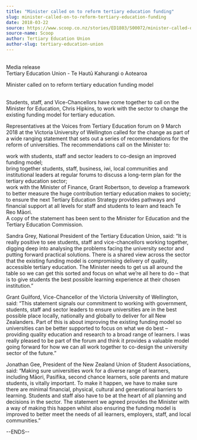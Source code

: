 ```yaml
---
title: "Minister called on to reform tertiary education funding"
slug: minister-called-on-to-reform-tertiary-education-funding
date: 2018-03-22
source: https://www.scoop.co.nz/stories/ED1803/S00072/minister-called-on-to-reform-tertiary-education-funding.htm
source-name: Scoop
author: Tertiary Education Union
author-slug: tertiary-education-union
---
```


<p><br>Media release<br>Tertiary Education Union - Te Hautū
Kahurangi o Aotearoa</p>

<p>Minister called on to reform tertiary
education funding model</p>

<p><br>Students, staff, and
Vice-Chancellors have come together to call on the Minister
for Education, Chris Hipkins, to work with the sector to
change the existing funding model for tertiary
education.</p>

<p>Representatives at the Voices from Tertiary
Education forum on 9 March 2018 at the Victoria University
of Wellington called for the change as part of a wide
ranging statement that sets out a series of recommendations
for the reform of universities. The recommendations call on
the Minister to:</p>

<p>work with students, staff and sector
leaders to co-design an improved funding model;<br>bring
together students, staff, business, iwi, local communities
and institutional leaders at regular forums to discuss a
long-term plan for the tertiary education sector;<br>work
with the Minister of Finance, Grant Robertson, to develop a
framework to better measure the huge contribution tertiary
education makes to society;<br>to ensure the next Tertiary
Education Strategy provides pathways and financial support
at all levels for staff and students to learn and teach Te
Reo Māori.<br>A copy of the statement has been sent to the
Minister for Education and the Tertiary Education
Commission.</p>

<p>Sandra Grey, National President of the
Tertiary Education Union, said: “It is really positive to
see students, staff and vice-chancellors working together,
digging deep into analysing the problems facing the
university sector and putting forward practical solutions.
There is a shared view across the sector that the existing
funding model is compromising delivery of quality,
accessible tertiary education. The Minister needs to get us
all around the table so we can get this sorted and focus on
what we’re all here to do – that is to give students the
best possible learning experience at their chosen
institution.”
</p>

<p>Grant Guilford, Vice-Chancellor of the
Victoria University of Wellington, said: “This statement
signals our commitment to working with government, students,
staff and sector leaders to ensure universities are in the
best possible place locally, nationally and globally to
deliver for all New Zealanders. Part of this is about
improving the existing funding model so universities can be
better supported to focus on what we do best – providing
quality education and research to a broad range of learners.
I was really pleased to be part of the forum and think it
provides a valuable model going forward for how we can all
work together to co-design the university sector of the
future.”</p>

<p>Jonathan Gee, President of the New Zealand
Union of Student Associations, said: “Making sure
universities work for a diverse range of learners, including
Māori, Pasifika, second chance learners, sole parents and
mature students, is vitally important. To make it happen, we
have to make sure there are minimal financial, physical,
cultural and generational barriers to learning. Students and
staff also have to be at the heart of all planning and
decisions in the sector. The statement we agreed provides
the Minister with a way of making this happen whilst also
ensuring the funding model is improved to better meet the
needs of all learners, employers, staff, and local
communities.”</p>

<p>--ENDS--
</p>

